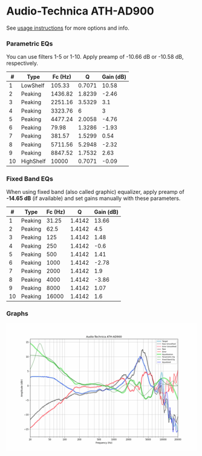 # Audio-Technica ATH-AD900
See [usage instructions](https://github.com/jaakkopasanen/AutoEq#usage) for more options and info.

### Parametric EQs
You can use filters 1-5 or 1-10. Apply preamp of -10.66 dB or -10.58 dB, respectively.

|   # | Type      |   Fc (Hz) |      Q |   Gain (dB) |
|-----|-----------|-----------|--------|-------------|
|   1 | LowShelf  |    105.33 | 0.7071 |       10.58 |
|   2 | Peaking   |   1436.82 | 1.8239 |       -2.46 |
|   3 | Peaking   |   2251.16 | 3.5329 |        3.1  |
|   4 | Peaking   |   3323.76 | 6      |        3    |
|   5 | Peaking   |   4477.24 | 2.0058 |       -4.76 |
|   6 | Peaking   |     79.98 | 1.3286 |       -1.93 |
|   7 | Peaking   |    381.57 | 1.5299 |        0.54 |
|   8 | Peaking   |   5711.56 | 5.2948 |       -2.32 |
|   9 | Peaking   |   8847.52 | 1.7532 |        2.63 |
|  10 | HighShelf |  10000    | 0.7071 |       -0.09 |

### Fixed Band EQs
When using fixed band (also called graphic) equalizer, apply preamp of **-14.65 dB** (if available) and set gains manually with these parameters.

|   # | Type    |   Fc (Hz) |      Q |   Gain (dB) |
|-----|---------|-----------|--------|-------------|
|   1 | Peaking |     31.25 | 1.4142 |       13.66 |
|   2 | Peaking |     62.5  | 1.4142 |        4.5  |
|   3 | Peaking |    125    | 1.4142 |        1.48 |
|   4 | Peaking |    250    | 1.4142 |       -0.6  |
|   5 | Peaking |    500    | 1.4142 |        1.41 |
|   6 | Peaking |   1000    | 1.4142 |       -2.78 |
|   7 | Peaking |   2000    | 1.4142 |        1.9  |
|   8 | Peaking |   4000    | 1.4142 |       -3.86 |
|   9 | Peaking |   8000    | 1.4142 |        1.07 |
|  10 | Peaking |  16000    | 1.4142 |        1.6  |

### Graphs
![](./Audio-Technica%20ATH-AD900.png)

